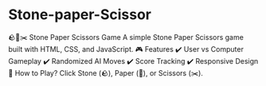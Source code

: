 # Stone-paper-Scissor
🪨📄✂️ Stone Paper Scissors Game A simple Stone Paper Scissors game built with HTML, CSS, and JavaScript.   🎮 Features ✔️ User vs Computer Gameplay ✔️ Randomized AI Moves ✔️ Score Tracking ✔️ Responsive Design  📌 How to Play? Click Stone (🪨), Paper (📄), or Scissors (✂️). 

